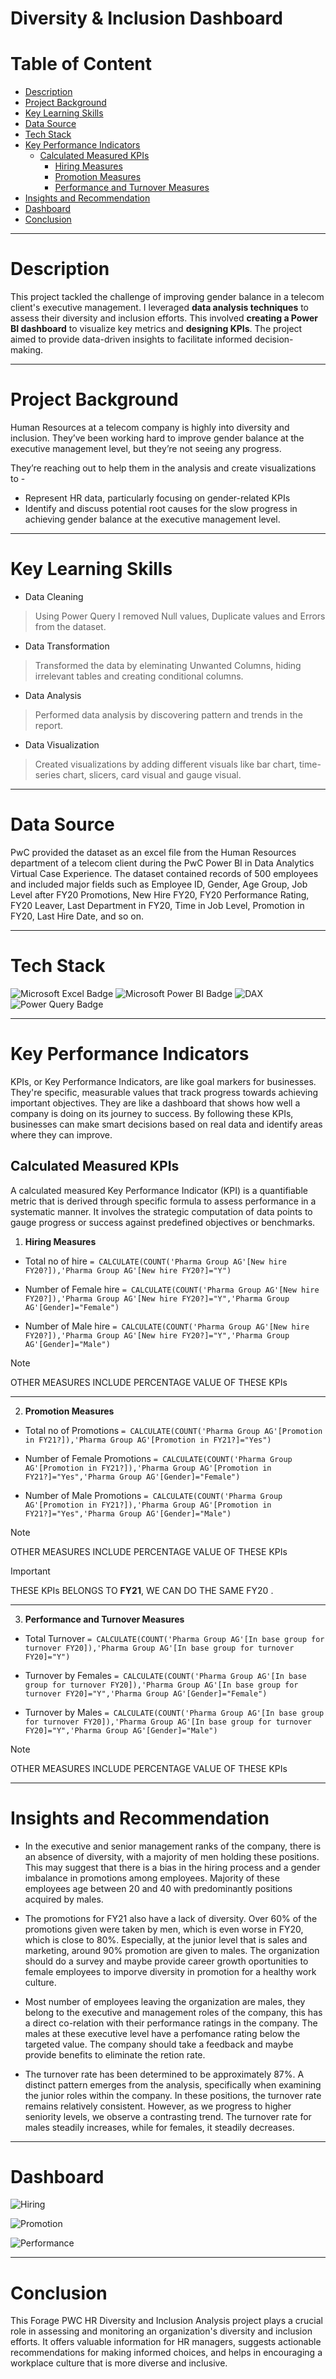 
# Diversity & Inclusion Dashboard

# Table of Content
- [Description](#Description)
- [Project Background](#Project-Background)
- [Key Learning Skills](#Key-Learning-Skills)
- [Data Source](#Data-Source )
- [Tech Stack](#Tech-Stack)
- [Key Performance Indicators](#Key-Performance-Indicators)
  - [Calculated Measured KPIs](#Calculated-Measured-KPIs)
    - [Hiring Measures](#Hiring-Measures)
    - [Promotion Measures](#Promotion-Measures)
    - [Performance and Turnover Measures](#Performance-and-Turnover_Measures)
- [Insights and Recommendation ](#Insights-and-Recommendation)
- [Dashboard](#Dashboard)
- [Conclusion](#Conclusion)
  



---------------------------------------------------------------------------------------------------------------------------------------------------------------

# Description
This project tackled the challenge of improving gender balance in a telecom client's executive management. I leveraged  **data analysis techniques**  to assess their diversity and inclusion efforts. This involved **creating a Power BI dashboard** to visualize key metrics and **designing KPIs**. The project aimed to provide data-driven insights to facilitate informed decision-making.

---------------------------------------------------------------------------------------------------------------------------------------------------------------

# Project Background
Human Resources at a telecom company is highly into diversity and inclusion. They’ve been working hard to improve gender balance at the executive management level, but they’re not seeing any progress.

They’re reaching out to help them in the analysis and create visualizations to -
- Represent HR data, particularly focusing on gender-related KPIs
- Identify and discuss potential root causes for the slow progress in achieving gender balance at the executive management level.

---------------------------------------------------------------------------------------------------------------------------------------------------------------

# Key Learning Skills
- Data Cleaning
> Using Power Query I removed Null values, Duplicate values and Errors from the dataset.
- Data Transformation
> Transformed the data by eleminating Unwanted Columns, hiding irrelevant tables and creating conditional columns.
- Data Analysis
> Performed data analysis by discovering pattern and trends in the report.
- Data Visualization
> Created visualizations by adding different visuals like bar chart, time-series chart, slicers, card visual and gauge visual.

---------------------------------------------------------------------------------------------------------------------------------------------------------------

# Data Source 
PwC provided the dataset as an excel file from the Human Resources department of a telecom client during the PwC Power BI in Data Analytics Virtual Case Experience. The dataset contained records of 500 employees and included major fields such as Employee ID, Gender, Age Group, Job Level after FY20 Promotions, New Hire FY20, FY20 Performance Rating, FY20 Leaver, Last Department in FY20, Time in Job Level, Promotion in FY20, Last Hire Date, and so on.

---------------------------------------------------------------------------------------------------------------------------------------------------------------

# Tech Stack
![Microsoft Excel Badge](https://img.shields.io/badge/Microsoft_Excel-217346?style=for-the-badge&logo=Microsoft%20Excel&labelColor=black) ![Microsoft Power BI Badge](https://img.shields.io/badge/Power_BI-F2C811?style=for-the-badge&logo=Power%20BI&labelColor=black) ![DAX](https://img.shields.io/badge/DAX-F2C811?style=for-the-badge&logo=Power%20BI&labelColor=black) ![Power Query Badge](https://img.shields.io/badge/Power_Query-F2C811?style=for-the-badge&logo=Power%20BI&logoColor=F2C811&labelColor=black&color=F2C811)


---------------------------------------------------------------------------------------------------------------------------------------------------------------

# Key Performance Indicators
KPIs, or Key Performance Indicators, are like goal markers for businesses. They're specific, measurable values that track progress towards achieving important objectives. They are like a dashboard that shows how well a company is doing on its journey to success. By following these KPIs, businesses can make smart decisions based on real data and identify areas where they can improve.

## Calculated Measured KPIs
A calculated measured Key Performance Indicator (KPI) is a quantifiable metric that is derived through specific formula to assess performance in a systematic manner. It involves the strategic computation of data points to gauge progress or success against predefined objectives or benchmarks.

1. **Hiring Measures**
- Total no of hire
`= CALCULATE(COUNT('Pharma Group AG'[New hire FY20?]),'Pharma Group AG'[New hire FY20?]="Y")`

 - Number of Female hire 
`= CALCULATE(COUNT('Pharma Group AG'[New hire FY20?]),'Pharma Group AG'[New hire FY20?]="Y",'Pharma Group AG'[Gender]="Female")`

- Number of Male hire 
`= CALCULATE(COUNT('Pharma Group AG'[New hire FY20?]),'Pharma Group AG'[New hire FY20?]="Y",'Pharma Group AG'[Gender]="Male")`

> [!NOTE]
> OTHER MEASURES INCLUDE PERCENTAGE VALUE OF THESE KPIs
---------------------------------------------------------------------------------------------------------------------------------------------------------------

2. **Promotion Measures**
- Total no of Promotions
`= CALCULATE(COUNT('Pharma Group AG'[Promotion in FY21?]),'Pharma Group AG'[Promotion in FY21?]="Yes")`

 - Number of Female Promotions
`= CALCULATE(COUNT('Pharma Group AG'[Promotion in FY21?]),'Pharma Group AG'[Promotion in FY21?]="Yes",'Pharma Group AG'[Gender]="Female")`

 - Number of Male Promotions
`= CALCULATE(COUNT('Pharma Group AG'[Promotion in FY21?]),'Pharma Group AG'[Promotion in FY21?]="Yes",'Pharma Group AG'[Gender]="Male")`

 
> [!NOTE]
> OTHER MEASURES INCLUDE PERCENTAGE VALUE OF THESE KPIs

> [!IMPORTANT]
> THESE KPIs BELONGS TO **FY21**, WE CAN DO THE SAME FY20 .

---------------------------------------------------------------------------------------------------------------------------------------------------------------

3. **Performance and Turnover Measures**
- Total Turnover
  `= CALCULATE(COUNT('Pharma Group AG'[In base group for turnover FY20]),'Pharma Group AG'[In base group for turnover FY20]="Y")`

- Turnover by Females
  `= CALCULATE(COUNT('Pharma Group AG'[In base group for turnover FY20]),'Pharma Group AG'[In base group for turnover FY20]="Y",'Pharma Group AG'[Gender]="Female")`

- Turnover by Males
 `= CALCULATE(COUNT('Pharma Group AG'[In base group for turnover FY20]),'Pharma Group AG'[In base group for turnover FY20]="Y",'Pharma Group AG'[Gender]="Male")`


> [!NOTE]
> OTHER MEASURES INCLUDE PERCENTAGE VALUE OF THESE KPIs

---------------------------------------------------------------------------------------------------------------------------------------------------------------

# Insights and Recommendation 

- In the executive and senior management ranks of the company, there is an absence of diversity, with a majority of men holding these positions. This may suggest that there is a bias in the hiring process and a gender imbalance in promotions among employees. Majority of these employees age between 20 and 40 with predominantly positions acquired by males.

- The promotions for FY21 also have a lack of diversity. Over 60% of the promotions given were taken by men, which is even worse in FY20, which is close to 80%.  Especially, at the junior level that is sales and marketing, around 90% promotion are given to males. The organization should do a survey and maybe provide career growth oportunities to female employees to imporve diversity in promotion for a healthy work culture.

- Most number of employees leaving the organization are males, they belong to the executive and management roles of the company, this has a direct co-relation with their performance ratings in the company. The males at these executive level have a perfomance rating below the targeted value. The company should take a feedback and maybe provide benefits to eliminate the retion rate.

- The turnover rate has been determined to be approximately 87%. A distinct pattern emerges from the analysis, specifically when examining the junior roles within the company. In these positions, the turnover rate remains relatively consistent. However, as we progress to higher seniority levels, we observe a contrasting trend. The turnover rate for males steadily increases, while for females, it steadily decreases.

---------------------------------------------------------------------------------------------------------------------------------------------------------------

# Dashboard 

![Hiring](https://github.com/DivyanshNeel/PWC_Diversity_and_Inclusion_Dashboard/assets/143104174/d637bf3c-6402-471e-8308-c8805ac5c11b)


![Promotion](https://github.com/DivyanshNeel/PWC_Diversity_and_Inclusion_Dashboard/assets/143104174/f9404271-3a01-4881-8df2-38c7fac8ce9b)


![Performance](https://github.com/DivyanshNeel/PWC_Diversity_and_Inclusion_Dashboard/assets/143104174/d7748b79-8ad5-469d-a5c1-7ea7a1ed2054)

---------------------------------------------------------------------------------------------------------------------------------------------------------------

# Conclusion

This Forage PWC HR Diversity and Inclusion Analysis project plays a crucial role in assessing and monitoring an organization's diversity and inclusion efforts. It offers valuable information for HR managers, suggests actionable recommendations for making informed choices, and helps in encouraging a workplace culture that is more diverse and inclusive.

